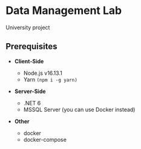 # Data Management Lab

University project

## Prerequisites

- **Client-Side**
  - Node.js v16.13.1
  - Yarn `(npm i -g yarn)`

- **Server-Side**
  - .NET 6
  - MSSQL Server (you can use Docker instead)

- **Other**
  - docker
  - docker-compose
